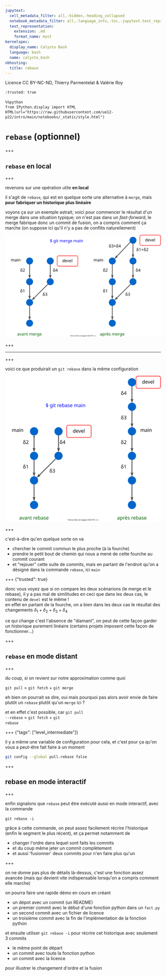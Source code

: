 ```yaml
---
jupytext:
  cell_metadata_filter: all,-hidden,-heading_collapsed
  notebook_metadata_filter: all,-language_info,-toc,-jupytext.text_representation.jupytext_version,-jupytext.text_representation.format_version
  text_representation:
    extension: .md
    format_name: myst
kernelspec:
  display_name: Calysto Bash
  language: bash
  name: calysto_bash
nbhosting:
  title: rebase
---
```


Licence CC BY-NC-ND, Thierry Parmentelat & Valérie Roy

```{code-cell}
:trusted: true

%%python
from IPython.display import HTML
HTML(url="https://raw.githubusercontent.com/ue12-p22/intro/main/notebooks/_static/style.html")
```

# `rebase` (optionnel)

+++

## `rebase` en local

+++

revenons sur une opération utile **en local**

il s'agit de `rebase`, qui est en quelque sorte une alternative à `merge`, mais **pour fabriquer un historique plus linéaire**

voyons ça sur un exemple astrait; voici pour commencer le résultat d'un merge dans une situation typique; on n'est pas dans un *fast-forward*, le merge fabrique donc un commit de fusion, on a compris comment ça marche (on suppose ici qu'il n'y a pas de conflits naturellement)

![](media/kn-merge.svg)

+++

***

+++

voici ce que produirait un `git rebase` dans la même configuration

![](media/kn-rebase.svg)

+++

c'est-à-dire qu'en quelque sorte on va

* chercher le commit commun le plus proche (à la fourche)
* prendre le petit bout de chemin qui nous a mené de cette fourche au commit courant
* et "rejouer" cette suite de commits, mais en partant de l'endroit qu'on a désigné dans la commande `rebase`, ici `main`

+++ {"trusted": true}

donc vous voyez que si on compare les deux scénarions (le merge et le rebase), il y a pas mal de similitudes en ceci que dans les deux cas, le contenu de `devel` est le même !  
en effet en partant de la fourche, on a bien dans les deux cas le résultat des changements $δ_1+δ_2+δ_3+δ_4$

ce qui change c'est l'absence de "diamant", on peut de cette façon garder un historique purement linéaire (certains projets imposent cette façon de fonctionner...)

+++

## `rebase` en mode distant

+++

du coup, si on revient sur notre approximation comme quoi

<span class=frame><code>git pull</code> = <code>git fetch</code> + <code>git merge</code></span>

eh bien on pourrait se dire, oui mais pourquoi pas alors avoir envie de faire plutôt un `rebase` plutôt qu'un `merge` ici ?

et en effet c'est possible, car
<span class=frame><code>git pull --rebase</code> = <code>git fetch</code> + <code>git rebase</code></span>

+++ {"tags": ["level_intermediate"]}

il y a même une variable de configuration pour cela, et c'est pour ça qu'on vous a peut-être fait faire à un moment

```bash
git config --global pull.rebase false
```

+++

## rebase en mode interactif

+++

enfin signalons que `rebase` peut être exécuté aussi en mode interactif, avec la commande

`git rebase -i`

grâce à cette commande, on peut assez facilement récrire l'historique (enfin le segment le plus récent), et ça permet notamment de
* changer l'ordre dans lequel sont faits les commits
* et du coup même jeter un commit complètement
* et aussi 'fusionner' deux commits pour n'en faire plus qu'un

+++

on ne donne pas plus de détails là-dessus, c'est une fonction assez avancée (mais qui devient vite indispensable lorsqu'on a compris comment elle marche)

on pourra faire une rapide démo en cours en créant
* un dépot avec un commit (un README)
* un premier commit avec le début d'une fonction python dans un `fact.py`
* un second commit avec un fichier de licence
* un troisième commit avec la fin de l'implémentation de la fonction python

et ensuite utiliser `git rebase -i` pour récrire cet historique avec seulement 3 commits
* le même point de départ
* un commit avec toute la fonction python
* un commit avec la licence

pour illustrer le changement d'ordre et la fusion
